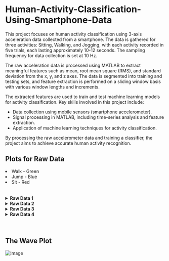# Human-Activity-Classification-Using-Smartphone-Data

This project focuses on human activity classification using 3-axis acceleration data collected from a smartphone. The data is gathered for three activities: Sitting, Walking, and Jogging, with each activity recorded in five trials, each lasting approximately 10-12 seconds. The sampling frequency for data collection is set at 10 Hz. 

The raw acceleration data is processed using MATLAB to extract meaningful features such as mean, root mean square (RMS), and standard deviation from the x, y, and z axes. The data is segmented into training and testing sets, and feature extraction is performed on a sliding window basis with various window lengths and increments. 

The extracted features are used to train and test machine learning models for activity classification. Key skills involved in this project include:
- Data collection using mobile sensors (smartphone accelerometer).
- Signal processing in MATLAB, including time-series analysis and feature extraction.
- Application of machine learning techniques for activity classification.

By processing the raw accelerometer data and training a classifier, the project aims to achieve accurate human activity recognition.

## Plots for Raw Data 

<li>Walk - Green </li>
<li>Jump - Blue </li>
<li>Sit - Red</li>
<br>
</br>
<details><summary> <b>Raw Data 1 </b> 
</summary>
  
![image](https://github.com/user-attachments/assets/1062d02f-f90e-400a-bacb-01a5cd8c1714)


</details>

<details><summary> <b>Raw Data 2</b> 
</summary>
  
![image](https://github.com/user-attachments/assets/ce1c81da-a140-4c7c-8f0e-414aaf6ad27e)


</details>

<details><summary> <b>Raw Data 3 </b> 
</summary>
  
![image](https://github.com/user-attachments/assets/6866a29e-73f4-4393-9409-ec77c1a18123)


</details>

<details><summary> <b>Raw Data 4 </b> 
</summary>
  
![image](https://github.com/user-attachments/assets/809aacbc-d3c5-4b6c-95f7-131d1eb42680)


</details>
<br></br>

## The Wave Plot

![image](https://github.com/user-attachments/assets/ae89b7ee-9186-4ae7-8acf-ffe2a08e35bf)
